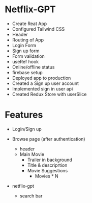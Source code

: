 # Netflix-GPT
- Create Reat App
- Configured Tailwind CSS
- Header
- Routing of App
- Login Form
- Sign up form
- Form validation 
- useRef hook
- Online/offline status
- firebase setup
- Deployed app to production
- Created a Sign up user account
- Implemented sign in user api
- Created Redux Store with userSlice


# Features

- Login/Sign up
- Browse page (after authentication)
    - header
    - Main Movie
        - Trailer in background
        - Title & descriprtion
        - Movie Suggestions
            - Movies * N

- netflix-gpt
    - search bar
